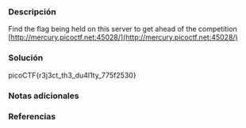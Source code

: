 ### Descripción 
Find the flag being held on this server to get ahead of the competition [http://mercury.picoctf.net:45028/](http://mercury.picoctf.net:45028/)
### Solución 
picoCTF{r3j3ct_th3_du4l1ty_775f2530}
### Notas adicionales
### Referencias